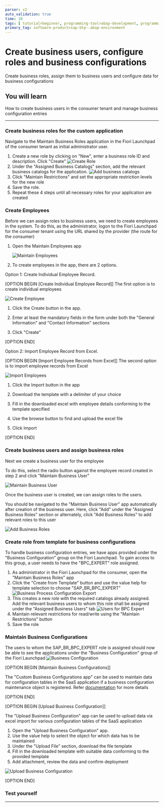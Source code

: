 ```yaml
---
parser: v2
auto_validation: true
time: 10
tags: [ tutorial>beginner, programming-tool>abap-development, programming-tool>abap-extensibility, tutorial>license]
primary_tag: software-product>sap-btp--abap-environment
---
```

# Create business users, configure roles and business configurations
<!-- description --> Create business roles, assign them to business users and configure data for business configurations


## You will learn
  How to create business users in the consumer tenant and manage business configuration entries

---

### Create business roles for the custom application


Navigate to the Maintain Business Roles application in the Fiori Launchpad of the consumer tenant as initial administrator user.

1. Create a new role by clicking on "New", enter a business role ID and description. Click "Create"
![Create Role](CreateRole.png)
2. Under the "Assigned Business Catalogs" section, add the relevant business catalogs for the application.
![Add business catalogs](AddBusinessCatalogs.png)
3. Click "Maintain Restrictions" and set the appropriate restriction levels for the new role
4. Save the role.
5. Repeat these 4 steps until all necessary roles for your application are created  


### Create Employees


Before we can assign roles to business users, we need to create employees in the system.
To do this, as the administrator, logon to the Fiori Launchpad for the consumer tenant using the URL shared by the provider (the route for the consumer)

1. Open the Maintain Employees app

    ![Maintain Employees](MaintainEmployees.png)

2. To create employees in the app, there are 2 options.


Option 1: Create Individual Employee Record.

[OPTION BEGIN [Create Individual Employee Record]]
The first option is to create individual employees

![Create Employee](CreateEmployee.png)

1. Click the Create button in the app.

2. Enter at least the mandatory fields in the form under both the "General Information" and "Contact Information" sections

3. Click "Create"

[OPTION END]


Option 2: Import Employee Record from Excel.

[OPTION BEGIN [Import Employee Records from Excel]]
The second option is to import employee records from Excel

![Import Employees](ImportEmployees.png)

1. Click the Import button in the app

2. Download the template with a delimiter of your choice

3. Fill in the downloaded excel with employee details conforming to the template specified

4. Use the browse button to find and upload the excel file

5. Click Import

[OPTION END]



### Create business users and assign business roles


Next we create a business user for the employee

To do this, select the radio button against the employee record created in step 2 and click "Maintain Business User"

![Maintain Business User](MaintainBusinessUser.png)

Once the business user is created, we can assign roles to the users.

You should be navigated to the "Maintain Business User" app automatically after creation of the business user. Here, click "Add" under the "Assigned Business Roles" section or alternately, click "Add Business Roles" to add relevant roles to this user

![Add Business Roles](AddBusinessRoles.png)


### Create role from template for business configurations


To handle business configuration entries, we have apps provided under the "Business Configuration" group on the Fiori Launchpad. To gain access to this group, a user needs to have the "BPC\_EXPERT" role assigned.

1. As administrator in the Fiori Launchpad for the consumer, open the "Maintain Business Roles" app
2. Click the "Create from Template" button and use the value help for template selection to choose "SAP\_BR\_BPC\_EXPERT"
![Business Process Configuration Export](BPCExpert.png)
3. This creates a new role with the required catalogs already assigned. Add the relevant business users to whom this role shall be assigned under the "Assigned Business Users" tab
![Users for BPC Expert](UsersForBPCExpert.png)
4. Maintain relevant restrictions for read/write using the "Maintain Restrictions" button
5. Save the role


### Maintain Business Configurations


The users to whom the SAP\_BR\_BPC\_EXPERT role is assigned should now be able to see the applications under the "Business Configuration" group of the Fiori Launchpad
![Business Configuration](BusinessConfig.png)

[OPTION BEGIN [Maintain Business Configurations]]


The "Custom Business Configurations app" can be used to maintain data for configuration tables in the SaaS application if a business configuration maintenance object is registered. Refer [documentation](https://help.sap.com/docs/BTP/65de2977205c403bbc107264b8eccf4b/508d406ac92043dba95f694144803c26.html?locale=en-US) for more details


[OPTION END]


[OPTION BEGIN [Upload Business Configuration]]

The "Upload Business Configuration" app can be used to upload data via excel import for various configuration tables of the SaaS application

1. Open the "Upload Business Configuration" app.
2. Use the value help to select the object for which data has to be maintained
3. Under the "Upload File" section, download the file template
4. Fill in the downloaded template with suitable data conforming to the provided template
5. Add attachment, review the data and confirm deployment  

![Upload Business Configuration](UploadBC.png)

[OPTION END]


### Test yourself





---
